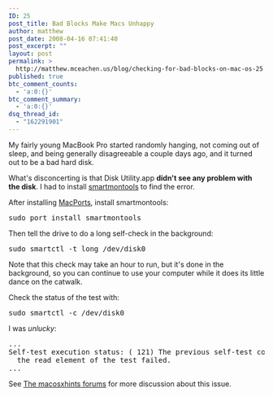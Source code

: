 ```yaml
---
ID: 25
post_title: Bad Blocks Make Macs Unhappy
author: matthew
post_date: 2008-04-16 07:41:40
post_excerpt: ""
layout: post
permalink: >
  http://matthew.mceachen.us/blog/checking-for-bad-blocks-on-mac-os-25.html
published: true
btc_comment_counts:
  - 'a:0:{}'
btc_comment_summary:
  - 'a:0:{}'
dsq_thread_id:
  - "162291901"
---
```

My fairly young MacBook Pro started randomly hanging, not coming out of sleep, and being generally disagreeable a couple days ago, and it turned out to be a bad hard disk. 

What's disconcerting is that Disk Utility.app <strong>didn't see any problem with the disk</strong>. I had to install <a href="http://smartmontools.sourceforge.net/">smartmontools</a> to find the error.

After installing <a href="http://www.macports.org">MacPorts</a>, install smartmontools:
<pre>sudo port install smartmontools</pre>

Then tell the drive to do a long self-check in the background:
<pre>sudo smartctl -t long /dev/disk0</pre>

Note that this check may take an hour to run, but it's done in the background, so you can continue to use your computer while it does its little dance on the catwalk.

Check the status of the test with:
<pre>sudo smartctl -c /dev/disk0</pre>

I was <i>unlucky</i>:

<pre>
...
Self-test execution status: ( 121) The previous self-test completed having
  the read element of the test failed.
...
</pre>

See <a href="http://forums.macosxhints.com/showthread.php?t=79643">The macosxhints forums</a> for more discussion about this issue.